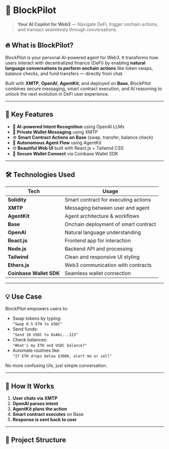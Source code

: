 # 🚀 BlockPilot

> **Your AI Copilot for Web3** — Navigate DeFi, trigger onchain actions, and transact seamlessly through conversations.

## 🔥 What is BlockPilot?

BlockPilot is your personal AI-powered agent for Web3. It transforms how users interact with decentralized finance (DeFi) by enabling **natural language conversations to perform onchain actions** like token swaps, balance checks, and fund transfers — directly from chat.

Built with **XMTP**, **OpenAI**, **AgentKit**, and deployed on **Base**, BlockPilot combines secure messaging, smart contract execution, and AI reasoning to unlock the next evolution in DeFi user experience.

---

## 🎯 Key Features

- 🤖 **AI-powered Intent Recognition** using OpenAI LLMs  
- 💬 **Private Wallet Messaging** using XMTP  
- ⚙️ **Smart Contract Actions on Base** (swap, transfer, balance check)  
- 🧠 **Autonomous Agent Flow** using AgentKit  
- 🌐 **Beautiful Web UI** built with React.js + Tailwind CSS  
- 🔐 **Secure Wallet Connect** via Coinbase Wallet SDK

---

## 🛠️ Technologies Used

| Tech         | Usage |
|--------------|-------|
| **Solidity** | Smart contract for executing actions |
| **XMTP**     | Messaging between user and agent |
| **AgentKit** | Agent architecture & workflows |
| **Base**     | Onchain deployment of smart contract |
| **OpenAI**   | Natural language understanding |
| **React.js** | Frontend app for interaction |
| **Node.js**  | Backend API and processing |
| **Tailwind** | Clean and responsive UI styling |
| **Ethers.js**| Web3 communication with contracts |
| **Coinbase Wallet SDK** | Seamless wallet connection |

---

## 💡 Use Case

BlockPilot empowers users to:

- Swap tokens by typing:  
  `"Swap 0.5 ETH to USDC"`
- Send funds:  
  `"Send 10 USDC to 0xAbc...123"`
- Check balances:  
  `"What's my ETH and USDC balance?"`
- Automate routines like:  
  `"If ETH drops below $3000, alert me or sell"`

No more confusing UIs, just simple conversation.

---

## 🚧 How It Works

1. **User chats via XMTP**  
2. **OpenAI parses intent**  
3. **AgentKit plans the action**  
4. **Smart contract executes** on Base  
5. **Response is sent back to user**

---

## 📁 Project Structure
